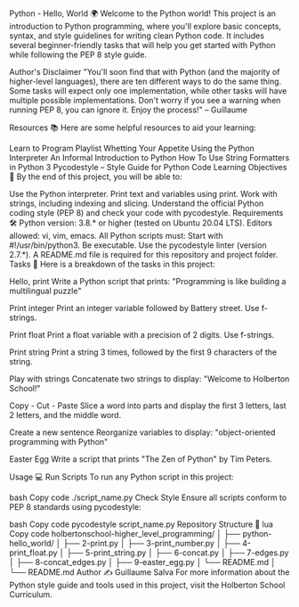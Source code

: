 Python - Hello, World 🌍
Welcome to the Python world! This project is an introduction to Python programming, where you'll explore basic concepts, syntax, and style guidelines for writing clean Python code. It includes several beginner-friendly tasks that will help you get started with Python while following the PEP 8 style guide.

Author's Disclaimer
"You'll soon find that with Python (and the majority of higher-level languages), there are ten different ways to do the same thing. Some tasks will expect only one implementation, while other tasks will have multiple possible implementations. Don't worry if you see a warning when running PEP 8, you can ignore it. Enjoy the process!"
– Guillaume

Resources 📚
Here are some helpful resources to aid your learning:

Learn to Program Playlist
Whetting Your Appetite
Using the Python Interpreter
An Informal Introduction to Python
How To Use String Formatters in Python 3
Pycodestyle – Style Guide for Python Code
Learning Objectives 🎯
By the end of this project, you will be able to:

Use the Python interpreter.
Print text and variables using print.
Work with strings, including indexing and slicing.
Understand the official Python coding style (PEP 8) and check your code with pycodestyle.
Requirements 🛠️
Python version: 3.8.* or higher (tested on Ubuntu 20.04 LTS).
Editors allowed: vi, vim, emacs.
All Python scripts must:
Start with #!/usr/bin/python3.
Be executable.
Use the pycodestyle linter (version 2.7.*).
A README.md file is required for this repository and project folder.
Tasks 📝
Here is a breakdown of the tasks in this project:

Hello, print
Write a Python script that prints:
"Programming is like building a multilingual puzzle"

Print integer
Print an integer variable followed by Battery street. Use f-strings.

Print float
Print a float variable with a precision of 2 digits. Use f-strings.

Print string
Print a string 3 times, followed by the first 9 characters of the string.

Play with strings
Concatenate two strings to display:
"Welcome to Holberton School!"

Copy - Cut - Paste
Slice a word into parts and display the first 3 letters, last 2 letters, and the middle word.

Create a new sentence
Reorganize variables to display:
"object-oriented programming with Python"

Easter Egg
Write a script that prints "The Zen of Python" by Tim Peters.

Usage 💻
Run Scripts
To run any Python script in this project:

bash
Copy code
./script_name.py
Check Style
Ensure all scripts conform to PEP 8 standards using pycodestyle:

bash
Copy code
pycodestyle script_name.py
Repository Structure 📂
lua
Copy code
holbertonschool-higher_level_programming/
│
├── python-hello_world/
│   ├── 2-print.py
│   ├── 3-print_number.py
│   ├── 4-print_float.py
│   ├── 5-print_string.py
│   ├── 6-concat.py
│   ├── 7-edges.py
│   ├── 8-concat_edges.py
│   ├── 9-easter_egg.py
│   └── README.md
│
└── README.md
Author ✍️
Guillaume Salva
For more information about the Python style guide and tools used in this project, visit the Holberton School Curriculum.
